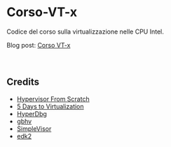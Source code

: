 # Corso-VT-x
Codice del corso sulla virtualizzazione nelle CPU Intel. </br> 

Blog post: [Corso VT-x](https://paminerva.blogspot.com/search/label/Corso%20VT-x) <br /> <br />  <br />

## Credits <br />
* [Hypervisor From Scratch](https://github.com/SinaKarvandi/Hypervisor-From-Scratch/) <br />
* [5 Days to Virtualization](https://revers.engineering/7-days-to-virtualization-a-series-on-hypervisor-development/) <br />
* [HyperDbg](https://github.com/HyperDbg/HyperDbg) <br />
* [gbhv](https://github.com/Gbps/gbhv) <br />
* [SimpleVisor](https://github.com/ionescu007/SimpleVisor) <br />
* [edk2](https://github.com/tianocore/edk2)
